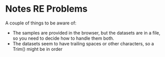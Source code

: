 Notes RE Problems
=================

A couple of things to be aware of:

* The samples are provided in the browser, but the datasets are in a file, so you need to decide how to handle them both.
* The datasets seem to have trailing spaces or other characters, so a Trim() might be in order
